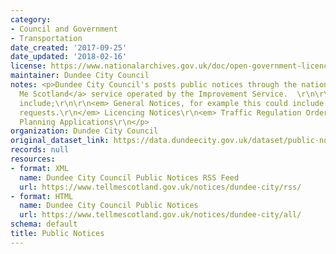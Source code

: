 ```yaml
---
category:
- Council and Government
- Transportation
date_created: '2017-09-25'
date_updated: '2018-02-16'
license: https://www.nationalarchives.gov.uk/doc/open-government-licence/version/3/
maintainer: Dundee City Council
notes: <p>Dundee City Council's posts public notices through the national <a href="https://www.tellmescotland.gov.uk">Tell
  Me Scotland</a> service operated by the Improvement Service.  \r\n\r\nThese notices
  include;\r\n\r\n<em> General Notices, for example this could include asset transfer
  requests.\r\n</em> Licencing Notices\r\n<em> Traffic Regulation Orders\r\n</em>
  Planning Applications\r\n</p>
organization: Dundee City Council
original_dataset_link: https://data.dundeecity.gov.uk/dataset/public-notices
records: null
resources:
- format: XML
  name: Dundee City Council Public Notices RSS Feed
  url: https://www.tellmescotland.gov.uk/notices/dundee-city/rss/
- format: HTML
  name: Dundee City Council Public Notices
  url: https://www.tellmescotland.gov.uk/notices/dundee-city/all/
schema: default
title: Public Notices
---
```

